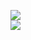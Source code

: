 [![](https://img.shields.io/badge/Made%20With-Github%20Spray-lightgrey.svg?style=for-the-badge&logo=github)](https://github.com/Annihil/github-spray#5870)  
[![](https://i.imgur.com/2DrTn0Z.gif)](https://github.com/Annihil/github-spray)